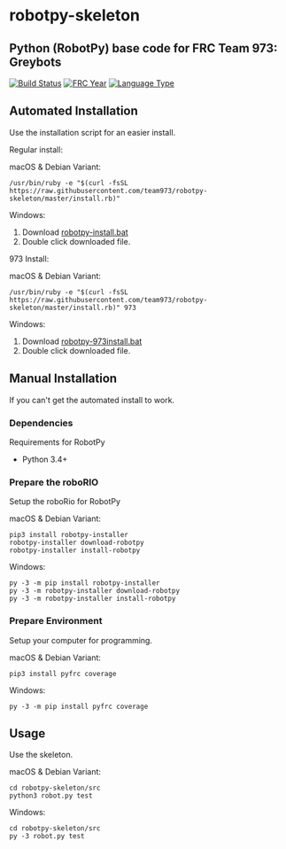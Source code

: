 # robotpy-skeleton
## Python (RobotPy) base code for FRC Team 973: Greybots

[![Build Status](https://travis-ci.org/Team973/robotpy-skeleton.svg?branch=master)](https://travis-ci.com/Team973/2017-inseason)
[![FRC Year](https://img.shields.io/badge/frc-2017-brightgreen.svg)](https://www.firstinspires.com/robotics/frc/game-and-season)
[![Language Type](https://img.shields.io/badge/language-python-brightgreen.svg)](https://http://robotpy.readthedocs.io/)

## Automated Installation
Use the installation script for an easier install.

Regular install:

macOS & Debian Variant:
```
/usr/bin/ruby -e "$(curl -fsSL https://raw.githubusercontent.com/team973/robotpy-skeleton/master/install.rb)"
```

Windows:
1. Download [robotpy-install.bat](https://raw.githubusercontent.com/team973/robotpy-skeleton/master/robotpy-install.bat)
2. Double click downloaded file.

973 Install:

macOS & Debian Variant:
```
/usr/bin/ruby -e "$(curl -fsSL https://raw.githubusercontent.com/team973/robotpy-skeleton/master/install.rb)" 973
```

Windows:
1. Download [robotpy-973install.bat](https://raw.githubusercontent.com/team973/robotpy-skeleton/master/robotpy-973install.bat)
2. Double click downloaded file.

## Manual Installation
If you can't get the automated install to work.

### Dependencies
Requirements for RobotPy
- Python 3.4+

### Prepare the roboRIO
Setup the roboRio for RobotPy

macOS & Debian Variant:
```
pip3 install robotpy-installer
robotpy-installer download-robotpy
robotpy-installer install-robotpy
```

Windows:
```
py -3 -m pip install robotpy-installer
py -3 -m robotpy-installer download-robotpy
py -3 -m robotpy-installer install-robotpy
```

### Prepare Environment
Setup your computer for programming.

macOS & Debian Variant:
```
pip3 install pyfrc coverage
```

Windows:
```
py -3 -m pip install pyfrc coverage
```

## Usage
Use the skeleton.

macOS & Debian Variant:
```
cd robotpy-skeleton/src
python3 robot.py test
```

Windows:
```
cd robotpy-skeleton/src
py -3 robot.py test
```
